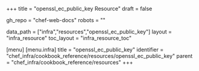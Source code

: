 +++
title = "openssl_ec_public_key Resource"
draft = false

gh_repo = "chef-web-docs"
robots = ""

data_path = ["infra","resources","openssl_ec_public_key"]
layout = "infra_resource"
toc_layout = "infra_resource_toc"


[menu]
  [menu.infra]
    title = "openssl_ec_public_key"
    identifier = "chef_infra/cookbook_reference/resources/openssl_ec_public_key"
    parent = "chef_infra/cookbook_reference/resources"
+++

<!-- The contents of this page are automatically generated from the openssl_ec_public_key.yaml file in the data directory. -->
<!-- To suggest a change, edit the https://github.com/chef/chef/blob/master/lib/chef/resource/openssl_ec_public_key.rb file
      and submit a pull request to the https://github.com/chef/chef repository. -->
